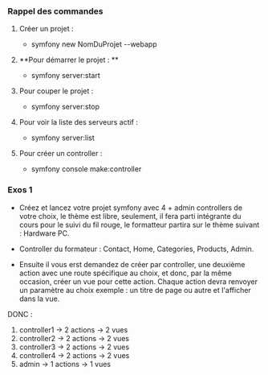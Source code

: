 ### Rappel des commandes ###
1. Créer un projet : 
    - symfony new NomDuProjet --webapp

2. **Pour démarrer le projet : **
    - symfony server:start

3. Pour couper le projet :
    - symfony server:stop

4. Pour voir la liste des serveurs actif :
    - symfony server:list

5. Pour créer un controller : 
    - symfony console make:controller


### Exos 1 ###
- Créez et lancez votre projet symfony avec 4 + admin controllers de votre choix, le thème est libre, seulement, il fera parti intégrante du 
cours pour le suivi du fil rouge, le formatteur partira sur le thème suivant : Hardware PC.

- Controller du formateur : Contact, Home, Categories, Products, Admin.

- Ensuite il vous erst demandez de créer par controller, une deuxième action avec une route spécifique au choix, et donc, par la même 
occasion, créer un vue pour cette action. Chaque action devra renvoyer un paramètre au choix exemple : un titre de page ou autre
et l'afficher dans la vue.

DONC : 
1. controller1 -> 2 actions -> 2 vues
2. controller2 -> 2 actions -> 2 vues
3. controller3 -> 2 actions -> 2 vues
4. controller4 -> 2 actions -> 2 vues
5. admin -> 1 actions -> 1 vues